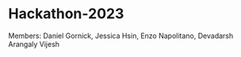 # Hackathon-2023

Members: Daniel Gornick, Jessica Hsin, Enzo Napolitano, Devadarsh Arangaly Vijesh
